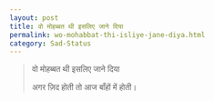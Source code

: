 ```yaml
---
layout: post
title: वो मोहब्बत थी इसलिए जाने दिया 
permalink: wo-mohabbat-thi-isliye-jane-diya.html
category: Sad-Status
---
```

> वो मोहब्बत थी इसलिए जाने दिया 
>
> अगर ज़िद होती तो आज बाँहों में होती। 